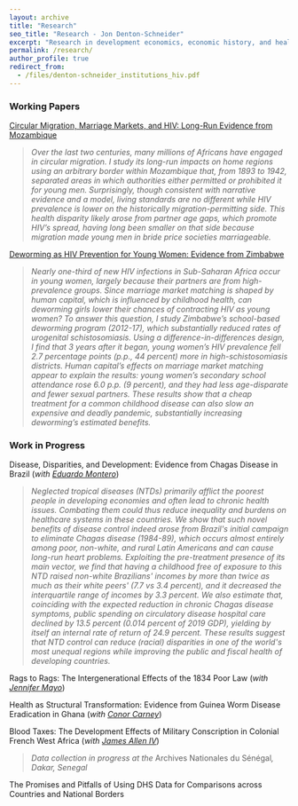 ```yaml
---
layout: archive
title: "Research"
seo_title: "Research - Jon Denton-Schneider"
excerpt: "Research in development economics, economic history, and health economics"
permalink: /research/
author_profile: true
redirect_from:
  - /files/denton-schneider_institutions_hiv.pdf
---
```


<h3>Working Papers</h3>

<p>
<a href="https://jondentonschneider.com/files/denton-schneider_migration_hiv.pdf">Circular Migration, Marriage Markets, and HIV: Long-Run Evidence from Mozambique</a>
  <blockquote>
  <i>Over the last two centuries, many millions of Africans have engaged in circular migration. I study its long-run impacts on home regions using an arbitrary border within Mozambique that, from 1893 to 1942, separated areas in which authorities either permitted or prohibited it for young men. Surprisingly, though consistent with narrative evidence and a model, living standards are no different while HIV prevalence is lower on the historically migration-permitting side. This health disparity likely arose from partner age gaps, which promote HIV’s spread, having long been smaller on that side because migration made young men in bride price societies marriageable.</i>
  </blockquote>
  </p>

<p>
<a href="https://jondentonschneider.com/files/denton-schneider_deworming_hiv.pdf">Deworming as HIV Prevention for Young Women: Evidence from Zimbabwe</a>
  <blockquote>
  <i>Nearly one-third of new HIV infections in Sub-Saharan Africa occur in young women, largely because their partners are from high-prevalence groups. Since marriage market matching is shaped by human capital, which is influenced by childhood health, can deworming girls lower their chances of contracting HIV as young women? To answer this question, I study Zimbabwe’s school-based deworming program (2012-17), which substantially reduced rates of urogenital schistosomiasis. Using a difference-in-differences design, I find that 3 years after it began, young women’s HIV prevalence fell 2.7 percentage points (p.p., 44 percent) more in high-schistosomiasis districts. Human capital’s effects on marriage market matching appear to explain the results: young women’s secondary school attendance rose 6.0 p.p. (9 percent), and they had less age-disparate and fewer sexual partners. These results show that a cheap treatment for a common childhood disease can also slow an expensive and deadly pandemic, substantially increasing deworming’s estimated benefits.</i>
  </blockquote>
  </p>
  


<h3>Work in Progress</h3>
  
<p>
 Disease, Disparities, and Development: Evidence from Chagas Disease in Brazil (<i>with <a href="https://www.eduardo-montero.com/">Eduardo Montero</a></i>)
  <blockquote>
  <i>Neglected tropical diseases (NTDs) primarily afflict the poorest people in developing economies and often lead to chronic health issues. Combating them could thus reduce inequality and burdens on healthcare systems in these countries. We show that such novel benefits of disease control indeed arose from Brazil's initial campaign to eliminate Chagas disease (1984-89), which occurs almost entirely among poor, non-white, and rural Latin Americans and can cause long-run heart problems. Exploiting the pre-treatment presence of its main vector, we find that having a childhood free of exposure to this NTD raised non-white Brazilians' incomes by more than twice as much as their white peers' (7.7 vs 3.4 percent), and it decreased the interquartile range of incomes by 3.3 percent. We also estimate that, coinciding with the expected reduction in chronic Chagas disease symptoms, public spending on circulatory disease hospital care declined by 13.5 percent (0.014 percent of 2019 GDP), yielding by itself an internal rate of return of 24.9 percent. These results suggest that NTD control can reduce (racial) disparities in one of the world's most unequal regions while improving the public and fiscal health of developing countries.</i>
  </blockquote>
  </p>
  
<p>
  Rags to Rags: The Intergenerational Effects of the 1834 Poor Law (<i>with <a href="https://www.jennifer-mayo.com/">Jennifer Mayo</a></i>)
  </p>

<p>
  Health as Structural Transformation: Evidence from Guinea Worm Disease Eradication in Ghana (<i>with <a href="https://sites.google.com/site/cocarn07">Conor Carney</a></i>)
</p>
  
<p>
  Blood Taxes: The Development Effects of Military Conscription in Colonial French West Africa (<i>with <a href="https://sites.google.com/view/jamesalleniv/home">James Allen IV</a></i>)
  <blockquote>
  <i>Data collection in progress at the </i>Archives Nationales du Sénégal<i>, Dakar, Senegal</i>
  </blockquote>
  </p>

<p>
The Promises and Pitfalls of Using DHS Data for Comparisons across Countries and National Borders
</p>
